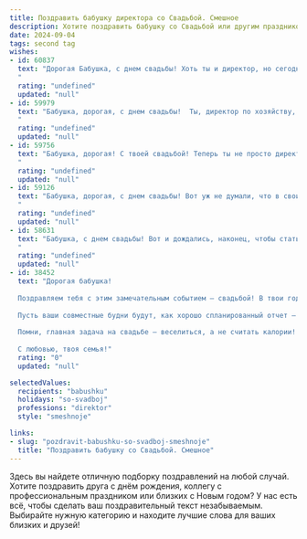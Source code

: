 ```yaml
---
title: Поздравить бабушку директора со Свадьбой. Смешное
description: Хотите поздравить бабушку со Свадьбой или другим праздником? Наш ИИ создаст незабываемое поздравление, а вы обязательно выделитесь среди других.  
date: 2024-09-04
tags: second tag
wishes:
- id: 60837
  text: "Дорогая Бабушка, с днем свадьбы! Хоть ты и директор, но сегодня, наконец-то, нашла себе подчиненного - жениха! Желаем вам пылкой любви, крепких объятий и чтобы все решения в семье принимала только ты! 😉
  "
  rating: "undefined"
  updated: "null"
- id: 59979
  text: "Бабушка, дорогая, с днем свадьбы!  Ты, директор по хозяйству,  всю жизнь управляла нашим семейным предприятием, а теперь,  наконец-то,  позволила себе стать главным директором в личной жизни!  Желаю тебе бесконечного медового месяца, чтобы наладить  \"производство\" счастья и радости, ну а мы, как твои верные партнеры,  будем обеспечивать тебя  нескончаемым  потоком  любви и заботы!  😉
  "
  rating: "undefined"
  updated: "null"
- id: 59756
  text: "Бабушка, дорогая! С твоей свадьбой! Теперь ты не просто директор, а директор семейного бизнеса! Пусть жизнь с новым супругом будет такой же успешной, как твоя карьера, и пусть в семье царят любовь, гармония и, конечно же, послушание! 😜
  "
  rating: "undefined"
  updated: "null"
- id: 59126
  text: "Бабушка, дорогая, с днем свадьбы! Вот уж не думали, что в свои годы решишься на такое! Пусть твоя новая жизнь будет полна любви, смеха и, конечно же, внуков - ведь ты теперь директор по семейному счастью! 😉🥂
  "
  rating: "undefined"
  updated: "null"
- id: 58631
  text: "Бабушка, с днем свадьбы! Вот и дождались, наконец, чтобы стать директором семейного предприятия под названием \"Счастливая семья\"! Желаем вам, чтобы прибыль от этой фирмы была только положительная, а дивиденды - бесконечные! 😄
  "
  rating: "undefined"
  updated: "null"
- id: 38452
  text: "Дорогая бабушка!
  
  Поздравляем тебя с этим замечательным событием — свадьбой! В твои годы не лень идти на такие щекотливые приключения! Ты как директор, который в любой ситуации находит нужный подход, теперь станешь главным менеджером по счастью в семейной жизни.
  
  Пусть ваши совместные будни будут, как хорошо спланированный отчет — без накладок, с приятными сюрпризами и, конечно, с хорошей прибылью в виде счастья и радости. Желаем, чтобы в вашей семье было столько смеха, сколько у тебя идей для новых проектов!
  
  Помни, главная задача на свадьбе — веселиться, а не считать калории! Так что поднимай тосты за счастье и смех, оставляя строгую дирекцию на потом!
  
  С любовью, твоя семья!"
  rating: "0"
  updated: "null"

selectedValues:
  recipients: "babushku"
  holidays: "so-svadboj"
  professions: "direktor"
  style: "smeshnoje"

links:
- slug: "pozdravit-babushku-so-svadboj-smeshnoje"
  title: "Поздравить бабушку со Свадьбой. Смешное"
---
```


Здесь вы найдете отличную подборку поздравлений на любой случай. 
Хотите поздравить друга с днём рождения, коллегу с профессиональным праздником или близких с Новым годом? У нас есть всё, чтобы сделать ваш поздравительный текст незабываемым. Выбирайте нужную категорию и находите лучшие слова для ваших близких и друзей!
